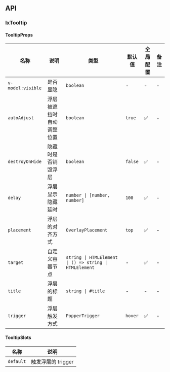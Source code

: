 ## API

### IxTooltip

#### TooltipProps

| 名称 | 说明 | 类型  | 默认值 | 全局配置 | 备注 |
| --- | --- | --- | --- | --- | --- |
| `v-model:visible` | 是否显隐 | `boolean` | - | - | - |
| `autoAdjust` | 浮层被遮挡时自动调整位置 | `boolean` | `true` | ✅ | - |
| `destroyOnHide` | 隐藏时是否销毁浮层 | `boolean` | `false` | ✅ | - |
| `delay` | 浮层显示隐藏延时 | `number \| [number, number]` | `100` | ✅ | - |
| `placement` | 浮层的对齐方式 | `OverlayPlacement` | `top` | ✅ | - |
| `target` | 自定义容器节点 | `string \| HTMLElement \| () => string \| HTMLElement` | - | ✅ | - |
| `title` | 浮层的标题 | `string \| #title` | - | - | - |
| `trigger` | 浮层触发方式 | `PopperTrigger` | `hover` | ✅ | - |

#### TooltipSlots

| 名称 | 说明 |
| --- | --- |
| `default` | 触发浮层的 trigger |
